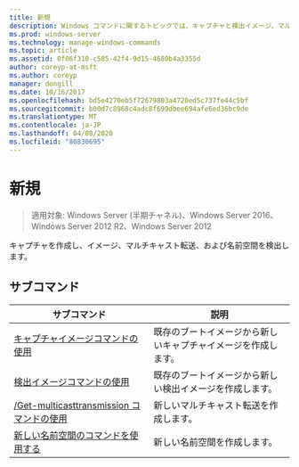 ```yaml
---
title: 新規
description: Windows コマンドに関するトピックでは、キャプチャと検出イメージ、マルチキャスト転送、および名前空間を作成しています。
ms.prod: windows-server
ms.technology: manage-windows-commands
ms.topic: article
ms.assetid: 0f06f310-c585-42f4-9d15-4680b4a3355d
author: coreyp-at-msft
ms.author: coreyp
manager: dongill
ms.date: 10/16/2017
ms.openlocfilehash: bd5e4270eb5f72679803a4720ed5c737fe44c5bf
ms.sourcegitcommit: b00d7c8968c4adc8f699dbee694afe6ed36bc9de
ms.translationtype: MT
ms.contentlocale: ja-JP
ms.lasthandoff: 04/08/2020
ms.locfileid: "80830695"
---
```

# <a name="new"></a>新規

>適用対象: Windows Server (半期チャネル)、Windows Server 2016、Windows Server 2012 R2、Windows Server 2012

キャプチャを作成し、イメージ、マルチキャスト転送、および名前空間を検出します。

## <a name="subcommands"></a>サブコマンド
|サブコマンド|説明|
|-------|--------|
|[キャプチャイメージコマンドの使用](using-the-new-captureimage-command.md)|既存のブートイメージから新しいキャプチャイメージを作成します。|
|[検出イメージコマンドの使用](using-the-new-discoverimage-command.md)|既存のブートイメージから新しい検出イメージを作成します。|
|[/Get-multicasttransmission コマンドの使用](using-the-new-multicasttransmission-command.md)|新しいマルチキャスト転送を作成します。|
|[新しい名前空間のコマンドを使用する](using-the-new-namespace-command.md)|新しい名前空間を作成します。|
